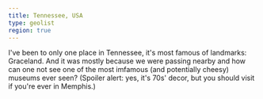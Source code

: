```yaml
---
title: Tennessee, USA
type: geolist
region: true
---
```

I've been to only one place in Tennessee, it's most famous of landmarks: Graceland. And it was mostly because we were passing nearby and how can one not see one of the most imfamous (and potentially cheesy) museums ever seen? (Spoiler alert: yes, it's 70s' decor, but you should visit if you're ever in Memphis.)